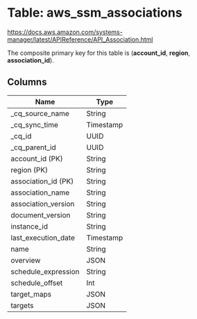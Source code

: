 # Table: aws_ssm_associations

https://docs.aws.amazon.com/systems-manager/latest/APIReference/API_Association.html

The composite primary key for this table is (**account_id**, **region**, **association_id**).



## Columns
| Name          | Type          |
| ------------- | ------------- |
|_cq_source_name|String|
|_cq_sync_time|Timestamp|
|_cq_id|UUID|
|_cq_parent_id|UUID|
|account_id (PK)|String|
|region (PK)|String|
|association_id (PK)|String|
|association_name|String|
|association_version|String|
|document_version|String|
|instance_id|String|
|last_execution_date|Timestamp|
|name|String|
|overview|JSON|
|schedule_expression|String|
|schedule_offset|Int|
|target_maps|JSON|
|targets|JSON|